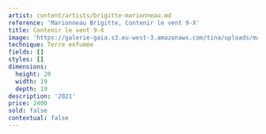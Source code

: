 ```yaml
---
artist: content/artists/brigitte-marionneau.md
reference: 'Marionneau Brigitte, Contenir le vent 9-X'
title: Contenir le vent 9-X
image: 'https://galerie-gaia.s3.eu-west-3.amazonaws.com/tina/uploads/marionneau-brigitte/galerie-gaia-marionneau-Contenir le vent 9-X, 2021, h.20x19x19cm.jpg'
technique: Terre enfumée
fields: []
styles: []
dimensions:
  height: 20
  width: 19
  depth: 19
description: '2021'
price: 2400
sold: false
contextual: false
---
```



